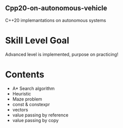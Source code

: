 ## Cpp20-on-autonomous-vehicle
C++20 implemantations on autonomous systems

# Skill Level Goal
Advanced level is implemented, purpose on practicing!

# Contents
- A* Search algorithm
- Heuristic
- Maze problem
- const & constexpr
- vectors
- value passing by reference
- value passing by copy

